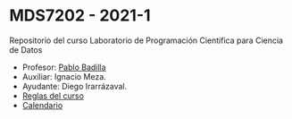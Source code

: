 # MDS7202 - 2021-1
Repositorio del curso Laboratorio de Programación Científica para Ciencia de Datos

- Profesor: [Pablo Badilla](https://github.com/pbadillatorrealba)
- Auxiliar: Ignacio Meza.
- Ayudante: Diego Irarrázaval. 
- [Reglas del curso](https://github.com/pbadillatorrealba/MDS7202/blob/main/Reglas_del_curso.md)
- [Calendario](https://github.com/pbadillatorrealba/MDS7202/blob/main/Calendario.md)
